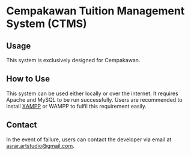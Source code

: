 # Cempakawan Tuition Management System (CTMS)

## Usage

This system is exclusively designed for Cempakawan. 

## How to Use

This system can be used either locally or over the internet. It requires Apache and MySQL to be run successfully. Users are recommended to install  [XAMPP](https://www.apachefriends.org/download.html) or WAMPP to fulfil this requirement easily.

## Contact

In the event of failure, users can contact the developer via email at asrar.artstudio@gmail.com.


